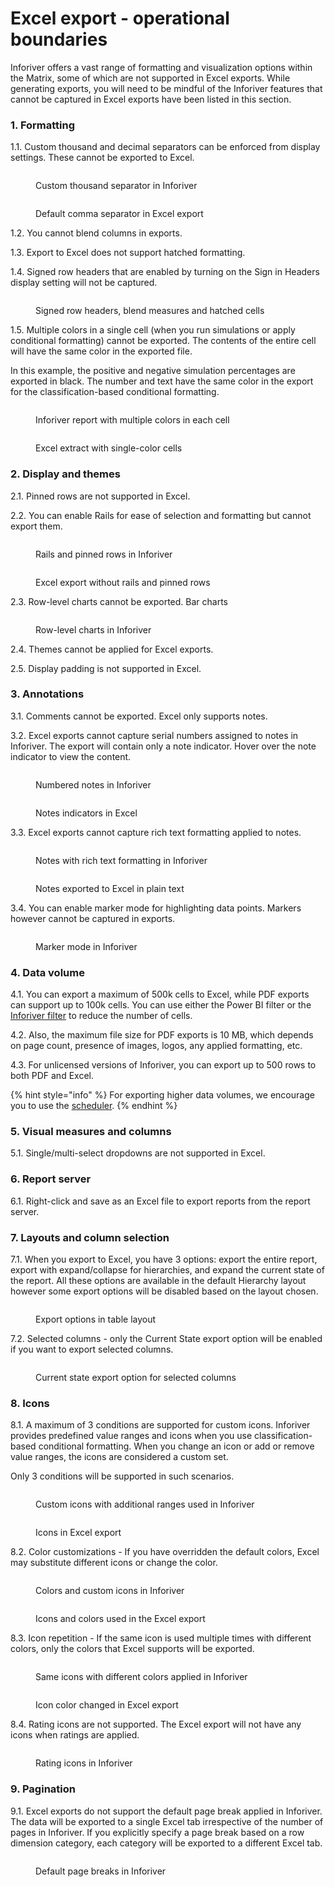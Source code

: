 # Excel export - operational boundaries

Inforiver offers a vast range of formatting and visualization options within the Matrix, some of which are not supported in Excel exports. While generating exports, you will need to be mindful of the Inforiver features that cannot be captured in Excel exports have been listed in this section.

### 1. Formatting

1.1. Custom thousand and decimal separators can be enforced from display settings. These cannot be exported to Excel.&#x20;

<div><figure><img src="../../../.gitbook/assets/image (1) (1) (1) (1) (1) (1) (1) (1) (1) (1) (1) (1) (1) (1) (1) (1) (1) (1) (1) (1) (1) (1) (1) (1) (1) (1) (1) (1) (1) (1) (1) (1) (1) (1) (1) (1) (1) (1) (1) (1) (1) (1) (1) (1) (1) (1) (1) (1) (1) (1) (1) (1) (1) (1) (1) (1) (1) (1) (1) (1)  (16).png" alt=""><figcaption><p>Custom thousand separator in Inforiver</p></figcaption></figure> <figure><img src="../../../.gitbook/assets/2024-10-14_12h15_35.png" alt=""><figcaption><p>Default comma separator in Excel export</p></figcaption></figure></div>

1.2. You cannot blend columns in exports.

1.3. Export to Excel does not support hatched formatting.

1.4. Signed row headers that are enabled by turning on the Sign in Headers display setting will not be captured.

<figure><img src="../../../.gitbook/assets/image (2) (1) (1) (1) (1) (1) (1) (1) (1) (1) (1) (1) (1) (1) (1) (1) (1) (1) (1) (1) (1) (1) (1) (1) (1) (1) (1) (1) (1) (1) (1) (1) (1) (1) (1) (1) (1) (1) (1) (1) (1) (1) (1) (1) (1) (1) (1) (1) (1) (1) (1) (1) (1) (1) (1) (1) (1) (1) (1).png" alt=""><figcaption><p>Signed row headers, blend measures and hatched cells</p></figcaption></figure>

1.5. Multiple colors in a single cell (when you run simulations or apply conditional formatting)  cannot be exported. The contents of the entire cell will have the same color in the exported file.&#x20;

In this example, the positive and negative simulation percentages are exported in black. The number and text have the same color in the export for the classification-based conditional formatting.&#x20;

<div><figure><img src="../../../.gitbook/assets/image (3) (1) (1) (1) (1) (1) (1) (1) (1) (1) (1) (1) (1) (1) (1) (1) (1) (1) (1) (1) (1) (1) (1) (1) (1) (1) (1) (1) (1) (1) (1) (1) (1) (1) (1) (1) (1) (1) (1) (1) (1) (1) (1).png" alt=""><figcaption><p>Inforiver report with multiple colors in each cell</p></figcaption></figure> <figure><img src="../../../.gitbook/assets/2024-10-14_16h36_41.png" alt=""><figcaption><p>Excel extract with single-color cells</p></figcaption></figure></div>

### 2. Display and themes

2.1. Pinned rows are not supported in Excel.

2.2. You can enable Rails for ease of selection and formatting but cannot export them.

<div><figure><img src="../../../.gitbook/assets/image (3) (1) (1) (1) (1) (1) (1) (1) (1) (1) (1) (1) (1) (1) (1) (1) (1) (1) (1) (1) (1) (1) (1) (1) (1) (1) (1) (1) (1) (1) (1) (1) (1) (1) (1) (1) (1) (1) (1) (1) (1) (1) (1) (1) (1).png" alt=""><figcaption><p>Rails and pinned rows in Inforiver</p></figcaption></figure> <figure><img src="../../../.gitbook/assets/2024-10-14_14h35_17.png" alt=""><figcaption><p>Excel export without rails and pinned rows</p></figcaption></figure></div>

2.3. Row-level charts cannot be exported. Bar charts&#x20;

<figure><img src="../../../.gitbook/assets/image (4) (1) (1) (1) (1) (1) (1) (1) (1) (1) (1) (1) (1) (1) (1) (1) (1) (1) (1) (1) (1) (1) (1) (1) (1) (1) (1) (1) (1) (1) (1) (1) (1) (1) (1) (1) (1).png" alt=""><figcaption><p>Row-level charts in Inforiver</p></figcaption></figure>

2.4. Themes cannot be applied for Excel exports.

2.5. Display padding is not supported in Excel.

### 3. Annotations

3.1. Comments cannot be exported. Excel only supports notes.

3.2. Excel exports cannot capture serial numbers assigned to notes in Inforiver. The export will contain only a note indicator. Hover over the note indicator to view the content.

<div><figure><img src="../../../.gitbook/assets/image (10) (1) (1) (1) (1) (1) (1) (1).png" alt=""><figcaption><p>Numbered notes in Inforiver</p></figcaption></figure> <figure><img src="../../../.gitbook/assets/2024-10-14_12h19_01.png" alt=""><figcaption><p>Notes indicators in Excel</p></figcaption></figure></div>

&#x20;3.3. Excel exports cannot capture rich text formatting applied to notes.

<div><figure><img src="../../../.gitbook/assets/image (948).png" alt=""><figcaption><p>Notes with rich text formatting in Inforiver</p></figcaption></figure> <figure><img src="../../../.gitbook/assets/2024-10-15_12h32_53.png" alt=""><figcaption><p>Notes exported to Excel in plain text</p></figcaption></figure></div>

3.4. You can enable marker mode for highlighting data points. Markers however cannot be captured in exports.

<figure><img src="../../../.gitbook/assets/image (5) (1) (1) (1) (1) (1) (1) (1) (1) (1) (1) (1) (1) (1) (1) (1) (1) (1) (1) (1) (1) (1) (1) (1) (1).png" alt=""><figcaption><p>Marker mode in Inforiver</p></figcaption></figure>

### 4. Data volume

4.1. You can export a maximum of 500k cells to Excel, while PDF exports can support up to 100k cells. You can use either the Power BI filter or the [Inforiver filter](../../3.-basic-interactions/explore-and-filter-data/search-and-filter.md#id-2.-filter) to reduce the number of cells.

4.2. Also, the maximum file size for PDF exports is 10 MB, which depends on page count, presence of images, logos, any applied formatting, etc.

4.3. For unlicensed versions of Inforiver, you can export up to 500 rows to both PDF and Excel.

{% hint style="info" %}
For exporting higher data volumes, we encourage you to use the [scheduler](../../11.-scheduling-reports/).
{% endhint %}

### 5. Visual measures and columns

5.1. Single/multi-select dropdowns are not supported in Excel.

### 6. Report server

6.1. Right-click and save as an Excel file to export reports from the report server.

### 7. Layouts and column selection

7.1. When you export to Excel, you have 3 options: export the entire report, export with expand/collapse for hierarchies, and expand the current state of the report. All these options are available in the default Hierarchy layout however some export options will be disabled based on the layout chosen.&#x20;

<figure><img src="../../../.gitbook/assets/image (8) (1) (1) (1) (1) (1) (1) (1) (1) (1) (1) (1) (1) (1).png" alt=""><figcaption><p>Export options in table layout</p></figcaption></figure>

7.2. Selected columns - only the Current State export option will be enabled if you want to export selected columns.

<figure><img src="../../../.gitbook/assets/image (9) (1) (1) (1) (1) (1) (1) (1) (1) (1).png" alt=""><figcaption><p>Current state export option for selected columns</p></figcaption></figure>

### 8. Icons

8.1. A maximum of 3 conditions are supported for custom icons. Inforiver provides predefined value ranges and icons when you use classification-based conditional formatting. When you change an icon or add or remove value ranges, the icons are considered a custom set.&#x20;

Only 3 conditions will be supported in such scenarios.

<div><figure><img src="../../../.gitbook/assets/image (5) (1) (1) (1) (1) (1) (1) (1) (1) (1) (1) (1) (1) (1) (1) (1) (1) (1) (1) (1) (1) (1) (1) (1).png" alt=""><figcaption><p>Custom icons with additional ranges used in Inforiver</p></figcaption></figure> <figure><img src="../../../.gitbook/assets/2024-10-14_17h44_46.png" alt=""><figcaption><p>Icons in Excel export </p></figcaption></figure></div>

8.2. Color customizations - If you have overridden the default colors, Excel may substitute different icons or change the color.

<div><figure><img src="../../../.gitbook/assets/image (1) (1) (1) (1) (1) (1) (1) (1) (1) (1) (1) (1) (1) (1) (1) (1) (1) (1) (1) (1) (1) (1) (1) (1) (1) (1) (1) (1) (1) (1) (1) (1) (1) (1) (1) (1) (1) (1) (1) (1) (1) (1) (1) (1) (1) (1) (1) (1) (1) (1) (1) (1) (1) (1) (1) (1) (1) (1) (1) (1)  (15).png" alt=""><figcaption><p>Colors and custom icons in Inforiver</p></figcaption></figure> <figure><img src="../../../.gitbook/assets/2024-10-14_17h35_21.png" alt=""><figcaption><p>Icons and colors used in the Excel export</p></figcaption></figure></div>

8.3. Icon repetition -  If the same icon is used multiple times with different colors, only the colors that Excel supports will be exported.

<div><figure><img src="../../../.gitbook/assets/image (6) (1) (1) (1) (1) (1) (1) (1) (1) (1) (1) (1) (1) (1) (1) (1) (1) (1) (1).png" alt=""><figcaption><p>Same icons with different colors applied in Inforiver</p></figcaption></figure> <figure><img src="../../../.gitbook/assets/2024-10-14_17h50_56.png" alt=""><figcaption><p>Icon color changed in Excel export</p></figcaption></figure></div>

8.4. Rating icons are not supported. The Excel export will not have any icons when ratings are applied.

<figure><img src="../../../.gitbook/assets/image (7) (1) (1) (1) (1) (1) (1) (1) (1) (1) (1) (1) (1) (1) (1) (1) (1).png" alt=""><figcaption><p>Rating icons in Inforiver</p></figcaption></figure>

### 9. Pagination

9.1. Excel exports do not support the default page break applied in Inforiver. The data will be exported to a single Excel tab irrespective of the number of pages in Inforiver. If you explicitly specify a page break based on a row dimension category, each category will be exported to a different Excel tab.

<figure><img src="../../../.gitbook/assets/image (949).png" alt=""><figcaption><p>Default page breaks in Inforiver</p></figcaption></figure>
